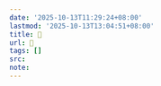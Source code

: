 ```yaml
---
date: '2025-10-13T11:29:24+08:00'
lastmod: '2025-10-13T13:04:51+08:00'
title: 󰡙
url: 󰡙
tags: []
src:
note:
---
```

